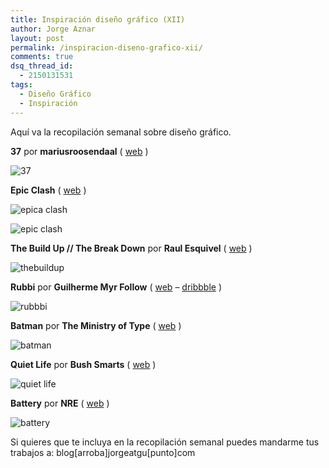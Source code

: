 ```yaml
---
title: Inspiración diseño gráfico (XII)
author: Jorge Aznar
layout: post
permalink: /inspiracion-diseno-grafico-xii/
comments: true
dsq_thread_id:
  - 2150131531
tags:
  - Diseño Gráfico
  - Inspiración
---
```

Aquí va la recopilación semanal sobre diseño gráfico.

<!--more-->

**37** por **mariusroosendaal** ( <a href="http://msced.mariusroosendaal.com/37" target="_blank">web</a> )

![37][1]

**Epic Clash** ( <a href="http://kolbisneat.bigcartel.com/" target="_blank">web</a> )

![epica clash][2]

![epic clash][3]

**The Build Up // The Break Down** por **Raul Esquivel** ( <a href="http://raulesquivel.com/portfolio/the-build-up-the-break-down/" target="_blank">web</a> )

![thebuildup][4]

**Rubbi** por **Guilherme Myr Follow** ( <a href="www.myr.com.br" target="_blank">web</a> &#8211; <a href="http://dribbble.com/myr-design" target="_blank">dribbble</a> )

![rubbbi][5]

**Batman** por **The Ministry of Type** ( <a href="http://ministryoftype.co.uk/" target="_blank">web</a> )

![batman][6]

**Quiet Life** por **Bush Smarts** ( <a href="https://bushsmarts.com/smart_living_wild/quiet-life" target="_blank">web</a> )

![quiet life][7]

**Battery** por **NRE** ( <a href="http://www.nrebrand.pl/" target="_blank">web</a> )

![battery][8]

Si quieres que te incluya en la recopilación semanal puedes mandarme tus trabajos a: blog[arroba]jorgeatgu[punto]com

 [1]: http://jorgeatgu.com/blog/img/2013/06/msced_0003_3.png
 [2]: http://jorgeatgu.com/blog/img/2013/06/Xleft1.jpg
 [3]: http://jorgeatgu.com/blog/img/2013/06/Xleft2.jpg
 [4]: http://jorgeatgu.com/blog/img/2013/06/TheBuildUp-TheBreakDown-662x1024.jpg
 [5]: http://jorgeatgu.com/blog/img/2013/06/rubbi1.png
 [6]: http://jorgeatgu.com/blog/img/2013/06/71364206372_bDxX46WB_l.jpg
 [7]: http://jorgeatgu.com/blog/img/2013/06/QuietLife_web.jpg
 [8]: http://jorgeatgu.com/blog/img/2013/06/a6e153b5b20ecf93debed68387fd5998.png